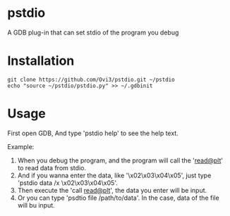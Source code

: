 # pstdio
A GDB plug-in that can set stdio of the program you debug

# Installation
```
git clone https://github.com/Ovi3/pstdio.git ~/pstdio
echo "source ~/pstdio/pstdio.py" >> ~/.gdbinit
```

# Usage

First open GDB, And type 'pstdio help' to see the help text.

Example:
1. When you debug the program, and the program will call the '<read@plt>' to read data from stdio.
2. And if you wanna enter the data, like '\x02\x03\x04\x05', just type 'pstdio data /x \x02\x03\x04\x05'.
3. Then execute the 'call <read@plt>', the data you enter will be input.
4. Or you can type 'psdtio file /path/to/data'. In the case, data of the file will bu input.

